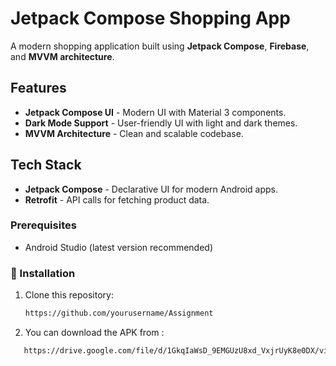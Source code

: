 #  Jetpack Compose Shopping App

A modern shopping application built using **Jetpack Compose**, **Firebase**, and **MVVM architecture**.

##  Features

-  **Jetpack Compose UI** - Modern UI with Material 3 components.
-  **Dark Mode Support** - User-friendly UI with light and dark themes.
-  **MVVM Architecture** - Clean and scalable codebase.


##  Tech Stack

- **Jetpack Compose** - Declarative UI for modern Android apps.
- **Retrofit** - API calls for fetching product data.


###  Prerequisites

- Android Studio (latest version recommended)

### 🔧 Installation

1. Clone this repository:
   ```bash
   https://github.com/yourusername/Assignment

2. You can download the APK from :
```bash
   https://drive.google.com/file/d/1GkqIaWsD_9EMGUzU8xd_VxjrUyK8e0DX/view?usp=drivesdk


